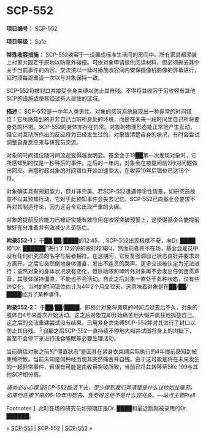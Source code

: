 # SCP-552
                        


**项目编号：** SCP-552

**项目等级：** Safe

**特殊收容措施：** SCP-552收容于一设置成标准生活间的房间中。所有家具都须装上衬里并固定于原地以防意外碰撞。可依对象申请提供阅读材料，但必须删去其中关于当前事件的内容。交流须以一延时播放收容间内安保摄像机影像的屏幕进行，延时须每周重设一次以与对象保持一致。

SCP-552将被封口并接受全身束缚以防止其自残。不得将其收容于另收容有其他SCP的设施或使其经过有人居住的区域。

**描述：** SCP-552是一中年人类男性。对象的感官系统展现出一种异常的时间错位：它所感知到的并非自己当前所身处的环境，而是在未来一段时间里自己所将要身处的环境。SCP-552的身体亦存在异常。对象的物理形态能正常地产生互动，但它对互动所作出的反应将为已经发生过的。对象很清楚自身的状况，有时会尝试调整自身反应来与研究员交流。

对象的时间错位随时间流逝变得越发明显。基金会于19██第一次发现对象时，它所感知到的仅是一秒钟后的事件。之后的一年内，对象会在被提问前2秒对问题做出回应。自那时起对象的时间错位开始加速变大，在收容10年后错位已达18个月。

对象确实具有预知能力，但并非完美。若SCP-552遭遇悖论性情景，如研究员故意不以其预知行动，它对于此预知事件会失去记忆。SCP-552已向基金会要求不再对其制造悖论，因为这会令它出现严重的头痛。

对象的提前反应能力已被证实能有效应用在收容突破预警上，这使得基金会能提前做好充分准备并有效减少人员伤亡。

**附录552-1：** 于██/██/████的12:45，, SCP-552出现极度不安，向Dr. ████和“Dr. ██████”进行了12分钟的殴打和喊叫，然而前者并不在场，基金会雇员中没有任何研究员的名字与后者相符。在这期间，它反复强调自己状态良好并要求对方离开。之后它突然倒地身体僵直，发出不连贯的哭声。更多交流被认定为无法进行：虽然对象的身体状况没有变化，但除咕哝和呻吟外对象再不会发出任何连贯声音，其肢体保持僵直，不能也不会活动。自此之后对象一直处于此种状态，仅有些许变化。当时的时间错位估计为4年2个月又12天，这意味着对象是在██/██/████经历了某种事件。

**附录552-2：**  于██/██/████，即预计对象将瘫痪的时间点过去后不久，对象的肢体自4年来首次开始活动。这之后对象立即开始痛苦地大喊并疯狂地抓挠自己。这之后的交流重建尝试没有结果。已用紧身衣束缚SCP-552并对其进行了封口以防止其自残。<sup class='footnoteref'>
 <a shape='rect' class='footnoteref' id='footnoteref-1' href='javascript:;' onclick='WIKIDOT.page.utils.scrollToReference(&apos;footnote-1&apos;)'>1</a>
</sup>自那之后SCP-552一直持续不停地大喊并试图将身上的肉扯下，甚至不会停下来进行进食睡眠等必要生理活动。

当前确信对象之前的“僵直状态”是因其在紧身衣束缚实际执行的4年提前感知到被束缚所致。当前未知是何种经历使其突然痛苦并自残。由于这可能是将在未来发生的一起异常事件，且很有可能是由收容突破所致，当前已将其转移至Site 109与其他SCP相分离。

*请务必小心保证SCP-552能活下去，至少撑到我们弄清楚是什么让他如此痛苦。如果他在接下来的6-10年内死去，我觉得这绝不是什么好兆头。—站点主管Prell* 


Footnotes
<a shape='rect' href='javascript:;' onclick='WIKIDOT.page.utils.scrollToReference(&apos;footnoteref-1&apos;)'>1</a>. 此时在场的研究员如预期正是Dr. ████和最近刚刚被录用的Dr. ██████。



« [SCP-551](/scp-551) | SCP-552 | [SCP-553](/scp-553) »





                    